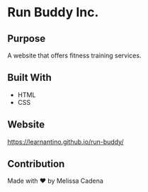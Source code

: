 # Run Buddy Inc.

## Purpose 
A website that offers fitness training services. 

## Built With
* HTML
* CSS

## Website
https://learnantino.github.io/run-buddy/

## Contribution
Made with ❤️ by Melissa Cadena

